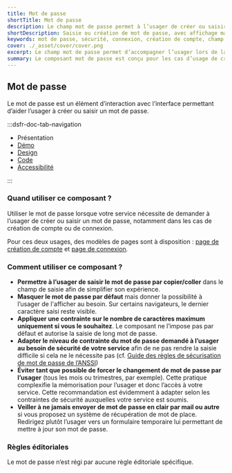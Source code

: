 ```yaml
---
title: Mot de passe
shortTitle: Mot de passe
description: Le champ mot de passe permet à l’usager de créer ou saisir un mot de passe lors d’une connexion ou d’une création de compte, avec des règles de sécurité adaptées à chaque usage.
shortDescription: Saisie ou création de mot de passe, avec affichage masqué et recommandations de sécurité.
keywords: mot de passe, sécurité, connexion, création de compte, champ, saisie, formulaire, visibilité, ANSSI, DSFR
cover: ./_asset/cover/cover.png
excerpt: Le champ mot de passe permet d’accompagner l’usager lors de la création ou la saisie d’un mot de passe, avec affichage masqué, retour d’erreur et règles de sécurité.
summary: Le composant mot de passe est conçu pour les cas d’usage de création de compte ou de connexion. Il propose une saisie masquée par défaut avec la possibilité d’afficher le contenu saisi, une gestion des erreurs en cas de non-conformité aux règles de sécurité, ainsi que des textes d’accompagnement dynamiques. Ce composant respecte les recommandations de l’ANSSI et s’intègre au sein des pages d’authentification du DSFR.
---
```


## Mot de passe

Le mot de passe est un élément d’interaction avec l’interface permettant d’aider l’usager à créer ou saisir un mot de passe.

:::dsfr-doc-tab-navigation

- Présentation
- [Démo](./demo/index.md)
- [Design](./design/index.md)
- [Code](./code/index.md)
- [Accessibilité](./accessibility/index.md)

:::

### Quand utiliser ce composant ?

Utiliser le mot de passe lorsque votre service nécessite de demander à l’usager de créer ou saisir un mot de passe, notamment dans les cas de création de compte ou de connexion.

Pour ces deux usages, des modèles de pages sont à disposition : [page de création de compte](../../../../layout/page/account/register/_part/doc/index.md) et [page de connexion](../../../../layout/page/account/login/_part/doc/index.md).

### Comment utiliser ce composant ?

- **Permettre à l’usager de saisir le mot de passe par copier/coller** dans le champ de saisie afin de simplifier son expérience.
- **Masquer le mot de passe par défaut** mais donner la possibilité à l’usager de l'afficher au besoin. Sur certains navigateurs, le dernier caractère saisi reste visible.
- **Appliquer une contrainte sur le nombre de caractères maximum uniquement si vous le souhaitez**. Le composant ne l’impose pas par défaut et autorise la saisie de long mot de passe.
- **Adapter le niveau de contrainte du mot de passe demandé à l’usager au besoin de sécurité de votre service** afin de ne pas rendre la saisie difficile si cela ne le nécessite pas (cf. [Guide des règles de sécurisation de mot de passe de l’ANSSI](https://www.ssi.gouv.fr/guide/mot-de-passe/))
- **Éviter tant que possible de forcer le changement de mot de passe par l’usager** (tous les mois ou trimestres, par exemple). Cette pratique complexifie la mémorisation pour l’usager et donc l’accès à votre service. Cette recommandation est évidemment à adapter selon les contraintes de sécurité auxquelles votre service est soumis.
- **Veiller à ne jamais envoyer de mot de passe en clair par mail ou autre** si vous proposez un système de récupération de mot de place. Redirigez plutôt l’usager vers un formulaire temporaire lui permettant de mettre à jour son mot de passe.

### Règles éditoriales

Le mot de passe n’est régi par aucune règle éditoriale spécifique.
